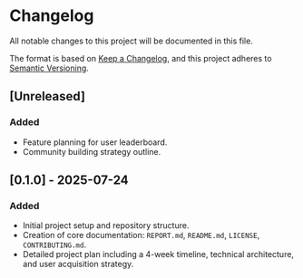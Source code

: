 # Changelog

All notable changes to this project will be documented in this file.

The format is based on [Keep a Changelog](https://keepachangelog.com/en/1.0.0/),
and this project adheres to [Semantic Versioning](https://semver.org/spec/v2.0.0.html).

## [Unreleased]

### Added
- Feature planning for user leaderboard.
- Community building strategy outline.

## [0.1.0] - 2025-07-24

### Added
- Initial project setup and repository structure.
- Creation of core documentation: `REPORT.md`, `README.md`, `LICENSE`, `CONTRIBUTING.md`.
- Detailed project plan including a 4-week timeline, technical architecture, and user acquisition strategy.